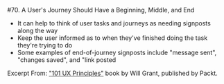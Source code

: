#70. A User's Journey Should Have a Beginning, Middle, and End
-  It can help to think of user tasks and journeys as needing signposts along the way
-  Keep the user informed as to when they've finished doing the task they're trying to do
-  Some examples of end-of-journey signposts include "message sent", "changes saved", and "link posted

Excerpt From: ["101 UX Principles"](https://www.packtpub.com/web-development/101-ux-principles) book by Will Grant, published by Packt.
